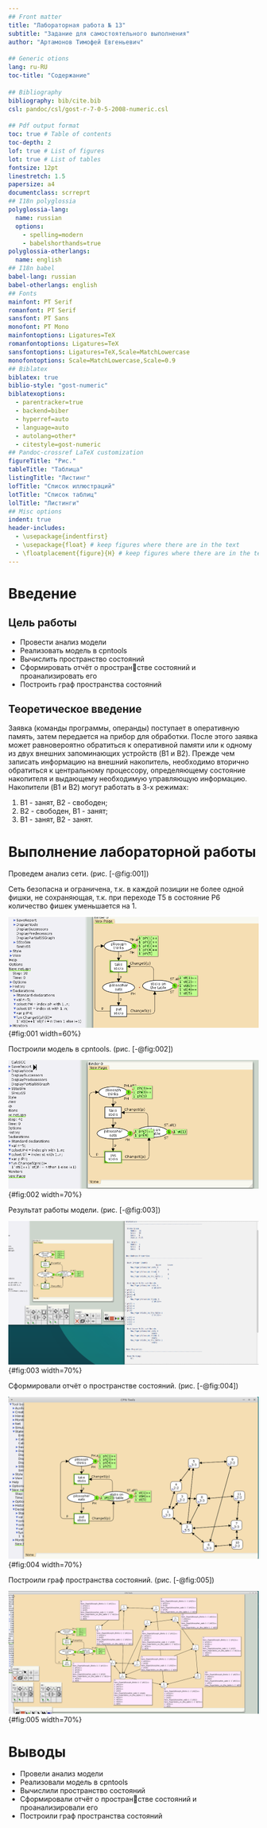 ```yaml
---
## Front matter
title: "Лабораторная работа № 13"
subtitle: "Задание для самостоятельного выполнения"
author: "Артамонов Тимофей Евгеньевич"

## Generic otions
lang: ru-RU
toc-title: "Содержание"

## Bibliography
bibliography: bib/cite.bib
csl: pandoc/csl/gost-r-7-0-5-2008-numeric.csl

## Pdf output format
toc: true # Table of contents
toc-depth: 2
lof: true # List of figures
lot: true # List of tables
fontsize: 12pt
linestretch: 1.5
papersize: a4
documentclass: scrreprt
## I18n polyglossia
polyglossia-lang:
  name: russian
  options:
	- spelling=modern
	- babelshorthands=true
polyglossia-otherlangs:
  name: english
## I18n babel
babel-lang: russian
babel-otherlangs: english
## Fonts
mainfont: PT Serif
romanfont: PT Serif
sansfont: PT Sans
monofont: PT Mono
mainfontoptions: Ligatures=TeX
romanfontoptions: Ligatures=TeX
sansfontoptions: Ligatures=TeX,Scale=MatchLowercase
monofontoptions: Scale=MatchLowercase,Scale=0.9
## Biblatex
biblatex: true
biblio-style: "gost-numeric"
biblatexoptions:
  - parentracker=true
  - backend=biber
  - hyperref=auto
  - language=auto
  - autolang=other*
  - citestyle=gost-numeric
## Pandoc-crossref LaTeX customization
figureTitle: "Рис."
tableTitle: "Таблица"
listingTitle: "Листинг"
lofTitle: "Список иллюстраций"
lotTitle: "Список таблиц"
lolTitle: "Листинги"
## Misc options
indent: true
header-includes:
  - \usepackage{indentfirst}
  - \usepackage{float} # keep figures where there are in the text
  - \floatplacement{figure}{H} # keep figures where there are in the text
---
```



# Введение

## Цель работы

- Провести анализ модели
- Реализовать модель в cpntools
- Вычислить пространство состояний
- Сформировать отчёт о пространстве состояний и проанализировать его
- Построить граф пространства состояний

## Теоретическое введение

Заявка (команды программы, операнды) поступает в оперативную память, затем передается на прибор для обработки. 
После этого заявка может равновероятно обратиться к оперативной памяти или к одному из двух внешних запоминающих устройств (B1 и B2). 
Прежде чем записать информацию на внешний накопитель, необходимо вторично обратиться к центральному процессору, определяющему состояние накопителя и выдающему необходимую управляющую информацию. Накопители (B1 и B2) могут работать в 3-х режимах:
1) B1 - занят, B2 - свободен;
2) B2 - свободен, B1 - занят;
3) B1 - занят, B2 - занят.

# Выполнение лабораторной работы

Проведем анализ сети. (рис. [-@fig:001])

Сеть безопасна и ограничена, т.к. в каждой позиции не более одной фишки, не сохраняющая, т.к. при переходе T5 в состояние P6 количество фишек уменьшается на 1.

![Сеть безопасна, ограничена, без тупиков, не сохраняющая](image/1.PNG){#fig:001 width=60%}

Построили модель в cpntools. (рис. [-@fig:002])

![Начальное положение](image/2.PNG){#fig:002 width=70%}

Результат работы модели. (рис. [-@fig:003])

![Промежуточное положение](image/3.PNG){#fig:003 width=70%}

Сформировали отчёт о пространстве состояний. (рис. [-@fig:004])

![Отчёт о прстранстве состояний](image/4.PNG){#fig:004 width=70%}

Построили граф пространства состояний. (рис. [-@fig:005])

![Граф пространства состояний](image/5.PNG){#fig:005 width=70%}

# Выводы

- Провели анализ модели
- Реализовали модель в cpntools
- Вычислили пространство состояний
- Сформировали отчёт о пространстве состояний и проанализировали его
- Построили граф пространства состояний
